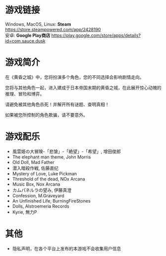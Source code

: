# 游戏链接
Windows, MacOS, Linux: **Steam** https://store.steampowered.com/app/2428190   
安卓: **Google Play商店** https://play.google.com/store/apps/details?id=com.sauce.dusk

# 游戏简介
在《黄昏之城》中，您将扮演多个角色，您的不同选择会影响剧情走向。

您将与其他角色一起，进入建成于日本帝国末期的黄昏之城，在此展开惊心动魄的推理、冒险和博弈。

请避免被其他角色杀死！并解开所有谜题、查明真相！

如果被您所控制的角色欺骗，请不要意外。

# 游戏配乐
- 風雲姫の大冒険-「悲愴」-「絶望」-「希望」, 增田俊郎
- The elephant man theme, John Morris
- Old Doll, Mad Father
- 潜入暗殺作戦, 佐藤直纪
- Mystery of Love, Luke Pickman
- Threshold of the dead, NOx Arcana
- Music Box, Nox Arcana
- カムパネルラの望み, 伊藤真澄
- Confession, M.Graveyard
- An Unfinished Life, BurningFireStones
- Dolls, Alstroemeria Records
- Kyrie, 無力P

# 其他
- 隐私声明，在各个平台上发布的本游戏不会收集用户信息
